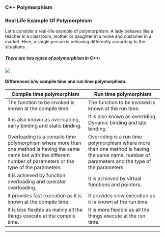 ### C++ Polymorphism

### Real Life Example Of Polymorphism

Let's consider a real-life example of polymorphism. A lady behaves like a teacher in a classroom, mother or daughter in a home and customer in a market. Here, a single person is behaving differently according to the situations.

##### There are two types of polymorphism in C++:
      

![](https://static.javatpoint.com/cpp/images/cpp-polymorphism.png)

#### Differences b/w compile time and run time polymorphism.

|Compile time polymorphism	|Run time polymorphism|
|--------------|-----------|
|The function to be invoked is known at the compile time.|	The function to be invoked is known at the run time.|
|It is also known as overloading, early binding and static binding.|	It is also known as overriding, Dynamic binding and late binding.|
|Overloading is a compile time polymorphism where more than one method is having the same name but with the different number of parameters or the type of the parameters.|	Overriding is a run time polymorphism where more than one method is having the same name, number of parameters and the type of the parameters.|
|It is achieved by function overloading and operator overloading.|	It is achieved by virtual functions and pointers.|
|It provides fast execution as it is known at the compile time.|	It provides slow execution as it is known at the run time.|
|It is less flexible as mainly all the things execute at the compile time.|	It is more flexible as all the things execute at the run time.|


-----------

